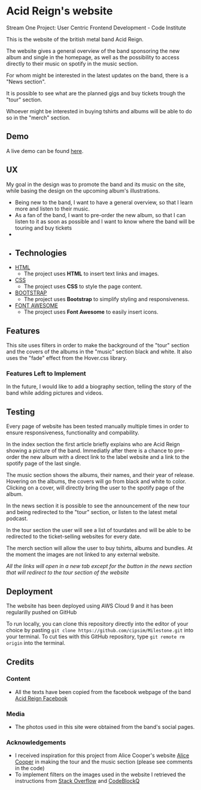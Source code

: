 # Acid Reign's website

Stream One Project: User Centric Frontend Development - Code Institute

This is the website of the british metal band Acid Reign. 

The website gives a general overview of the band sponsoring the new album and single in the homepage, as well as the possibility to access directly to their music on spotify in the music section. 

For whom might be interested in the latest updates on the band, there is a "News section". 

It is possible to see what are the planned gigs and buy tickets trough the "tour" section. 

Whoever might be interested in buying tshirts and albums will be able to do so in the "merch" section.


## Demo
A live demo can be found [here](https://cipsim.github.io/Milestone/).
 
## UX
 
My goal in the design was to promote the band and its music on the site, while basing the design on the upcoming album's illustrations.

- Being new to the band, I want to have a general overview, so that I learn more and listen to their music.
- As a fan of the band, I want to pre-order the new album, so that I can listen to it as soon as possible and I want to know where the band will be touring and buy tickets
- 
- ## Technologies
- [HTML](https://whatwg.org)
    - The project uses **HTML** to insert text links and images.
 - [CSS](https://www.w3.org/Style/CSS/)
    - The project uses **CSS** to style the page content.
- [BOOTSTRAP](https://getbootstrap.com)
    - The project uses **Bootstrap** to simplify styling and responsiveness.
- [FONT AWESOME](https://fontawesome.com)
    - The project uses **Font Awesome** to easily insert icons.

## Features
This site uses filters in order to make the background of the "tour" section and the covers of the albums in the "music" section black and white. It also uses the "fade" effect from the Hover.css library.

### Features Left to Implement
In the future, I would like to add a biography section, telling the story of the band while adding pictures and videos.


## Testing

Every page of website has been tested manually multiple times in order to ensure responsiveness, functionality and compability.

In the index section the first article briefly explains who are Acid Reign showing a picture of the band. Immediatly after there is a chance to pre-order the new album with a direct link to the label website and a link to the spotify page of the last single.

The music section shows the albums, their names, and their year of release. Hovering on the albums, the covers will go from black and white to color. Clicking on a cover, will directly bring the user to the spotify page of the album.

In the news section it is possible to see the announcement of the new tour and being redirected to the "tour" section, or listen to the latest metal podcast.

In the tour section the user will see a list of tourdates and will be able to be redirected to the ticket-selling websites for every date.

The merch section will allow the user to buy tshirts, albums and bundles. At the moment the images are not linked to any external website.

*All the links will open in a new tab except for the button in the news section that will redirect to the tour section of the website*

## Deployment

The website has been deployed using AWS Cloud 9 and it has been regularilly pushed on GitHub

To run locally, you can clone this repository directly into the editor of your choice by pasting `git clone https://github.com/cipsim/Milestone.git` into your terminal. To cut ties with this GitHub repository, type `git remote rm origin` into the terminal.


## Credits

### Content
- All the texts have been copied from the facebook webpage of the band [Acid Reign Facebook](https://www.facebook.com/acid.reign.thrash)

### Media
- The photos used in this site were obtained from the band's social pages.

### Acknowledgements

- I received inspiration for this project from Alice Cooper's website [Alice Cooper](https://alicecooper.com) in making the tour and the music section (please see comments in the code)
- To implement filters on the images used in the website I retrieved the instructions from [Stack Overflow](https://stackoverflow.com/questions/16340159/greyscale-background-css-images) and [CodeBlockQ](http://www.codeblocq.com/2016/08/Turn-an-image-to-Black-and-White-on-hover-with-CSS/)

